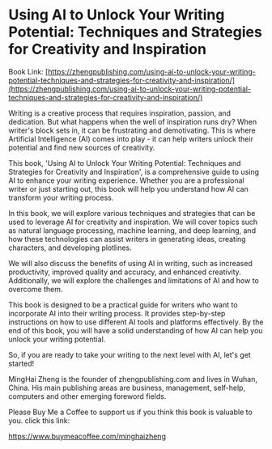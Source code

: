 # Using AI to Unlock Your Writing Potential: Techniques and Strategies for Creativity and Inspiration

Book Link: [https://zhengpublishing.com/using-ai-to-unlock-your-writing-potential-techniques-and-strategies-for-creativity-and-inspiration/](https://zhengpublishing.com/using-ai-to-unlock-your-writing-potential-techniques-and-strategies-for-creativity-and-inspiration/)

Writing is a creative process that requires inspiration, passion, and dedication. But what happens when the well of inspiration runs dry? When writer's block sets in, it can be frustrating and demotivating. This is where Artificial Intelligence (AI) comes into play - it can help writers unlock their potential and find new sources of creativity.

This book, 'Using AI to Unlock Your Writing Potential: Techniques and Strategies for Creativity and Inspiration', is a comprehensive guide to using AI to enhance your writing experience. Whether you are a professional writer or just starting out, this book will help you understand how AI can transform your writing process.

In this book, we will explore various techniques and strategies that can be used to leverage AI for creativity and inspiration. We will cover topics such as natural language processing, machine learning, and deep learning, and how these technologies can assist writers in generating ideas, creating characters, and developing plotlines.

We will also discuss the benefits of using AI in writing, such as increased productivity, improved quality and accuracy, and enhanced creativity. Additionally, we will explore the challenges and limitations of AI and how to overcome them.

This book is designed to be a practical guide for writers who want to incorporate AI into their writing process. It provides step-by-step instructions on how to use different AI tools and platforms effectively. By the end of this book, you will have a solid understanding of how AI can help you unlock your writing potential.

So, if you are ready to take your writing to the next level with AI, let's get started!

MingHai Zheng is the founder of zhengpublishing.com and lives in Wuhan, China. His main publishing areas are business, management, self-help, computers and other emerging foreword fields.

Please Buy Me a Coffee to support us if you think this book is valuable to you. click this link:

https://www.buymeacoffee.com/minghaizheng
